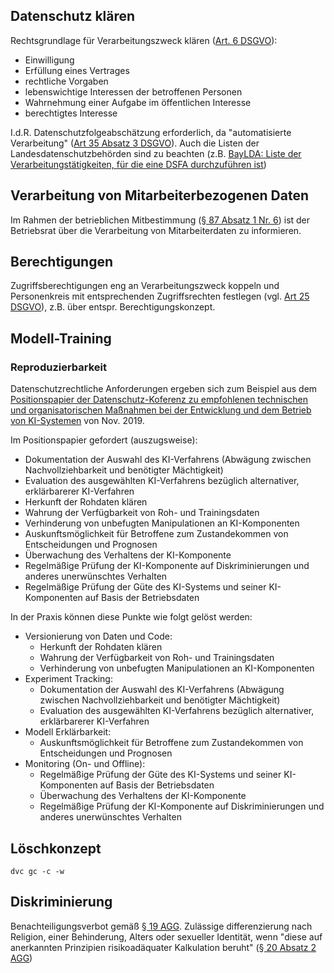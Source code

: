 ##

## Datenschutz klären

Rechtsgrundlage für Verarbeitungszweck klären ([Art. 6 DSGVO](https://dsgvo-gesetz.de/art-6-dsgvo/)):  
* Einwilligung
* Erfüllung eines Vertrages
* rechtliche Vorgaben
* lebenswichtige Interessen der betroffenen Personen
* Wahrnehmung einer Aufgabe im öffentlichen Interesse
* berechtigtes Interesse

I.d.R. Datenschutzfolgeabschätzung erforderlich, da "automatisierte Verarbeitung" \([Art 35 Absatz 3 DSGVO](https://dsgvo-gesetz.de/art-35-dsgvo/)\). Auch die Listen der Landesdatenschutzbehörden sind zu beachten (z.B. [BayLDA: Liste der Verarbeitungstätigkeiten, für die eine DSFA durchzuführen ist](https://www.lda.bayern.de/media/dsfa_muss_liste_dsk_de.pdf))

## Verarbeitung von Mitarbeiterbezogenen Daten

Im Rahmen der betrieblichen Mitbestimmung ([§ 87 Absatz 1 Nr. 6](https://www.gesetze-im-internet.de/betrvg/__87.html)) ist der Betriebsrat über die Verarbeitung von Mitarbeiterdaten zu informieren.

## Berechtigungen
Zugriffsberechtigungen eng an Verarbeitungszweck koppeln und Personenkreis mit entsprechenden Zugriffsrechten festlegen (vgl. [Art 25 DSGVO](https://dsgvo-gesetz.de/art-25-dsgvo/)), z.B. über entspr. Berechtigungskonzept.

## Modell-Training

### Reproduzierbarkeit
Datenschutzrechtliche Anforderungen ergeben sich zum Beispiel aus dem [Positionspapier der Datenschutz-Koferenz zu empfohlenen technischen und
organisatorischen Maßnahmen bei der Entwicklung und dem Betrieb
von KI-Systemen](https://www.datenschutzkonferenz-online.de/media/en/20191106_positionspapier_kuenstliche_intelligenz.pdf) von Nov. 2019.

Im Positionspapier gefordert (auszugsweise):
* Dokumentation der Auswahl des KI-Verfahrens (Abwägung zwischen Nachvollziehbarkeit und benötigter Mächtigkeit)
* Evaluation des ausgewählten KI-Verfahrens bezüglich alternativer, erklärbarerer KI-Verfahren
* Herkunft der Rohdaten klären
* Wahrung der Verfügbarkeit von Roh- und Trainingsdaten
* Verhinderung von unbefugten Manipulationen an KI-Komponenten
* Auskunftsmöglichkeit für Betroffene zum Zustandekommen von Entscheidungen und Prognosen
* Überwachung des Verhaltens der KI-Komponente
* Regelmäßige Prüfung der KI-Komponente auf Diskriminierungen und anderes unerwünschtes Verhalten
* Regelmäßige Prüfung der Güte des KI-Systems und seiner KI-Komponenten auf Basis der Betriebsdaten

In der Praxis können diese Punkte wie folgt gelöst werden:

* Versionierung von Daten und Code:
    * Herkunft der Rohdaten klären
    * Wahrung der Verfügbarkeit von Roh- und Trainingsdaten
    * Verhinderung von unbefugten Manipulationen an KI-Komponenten
* Experiment Tracking:
    * Dokumentation der Auswahl des KI-Verfahrens (Abwägung zwischen Nachvollziehbarkeit und benötigter Mächtigkeit)
    * Evaluation des ausgewählten KI-Verfahrens bezüglich alternativer, erklärbarerer KI-Verfahren
* Modell Erklärbarkeit:
    * Auskunftsmöglichkeit für Betroffene zum Zustandekommen von Entscheidungen und Prognosen
* Monitoring (On- und Offline):
    * Regelmäßige Prüfung der Güte des KI-Systems und seiner KI-Komponenten auf Basis der Betriebsdaten
    * Überwachung des Verhaltens der KI-Komponente
    * Regelmäßige Prüfung der KI-Komponente auf Diskriminierungen und anderes unerwünschtes Verhalten
 
## Löschkonzept

```
dvc gc -c -w  
```

## Diskriminierung

Benachteiligungsverbot gemäß [§ 19 AGG](https://www.gesetze-im-internet.de/agg/__19.html). Zulässige differenzierung nach Religion, einer Behinderung, Alters oder sexueller Identität, wenn "diese auf anerkannten Prinzipien risikoadäquater Kalkulation beruht" ([§ 20 Absatz 2 AGG](https://www.gesetze-im-internet.de/agg/__20.html))